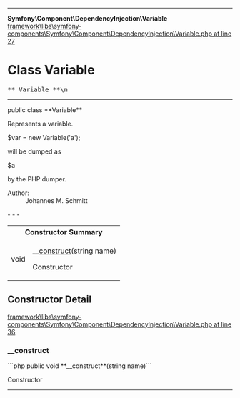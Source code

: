 - - -

**Symfony\Component\DependencyInjection\Variable**
<a href="https://github.com/JeyDotC/Hirudo-docs/blob/master/source/framework/libs/symfony-components/Symfony/Component/DependencyInjection/Variable.php.md#line27" class="location">framework\libs\symfony-components\Symfony\Component\DependencyInjection\Variable.php at line 27</a>

# Class Variable #

<pre class="tree">** Variable **\n</pre>

- - -

<p class="signature">public  class **Variable**</p>

<div class="comment" id="overview_description"><p>Represents a variable.</p><p>$var = new Variable('a');</p><p>will be dumped as</p><p>$a</p><p>by the PHP dumper.</p></div>

<dl>
<dt>Author:</dt>
<dd>Johannes M. Schmitt <schmittjoh@gmail.com></dd>
</dl>
- - -

<table id="summary_constructor">
<tr><th colspan="2">Constructor Summary</th></tr>
<tr>
<td class="type"> void</td>
<td class="description"><p class="name"><a href="#__construct()">__construct</a>(string name)</p><p class="description">Constructor</p></td>
</tr>
</table>

<h2 id="detail_method">Constructor Detail</h2>
<a href="https://github.com/JeyDotC/Hirudo-docs/blob/master/source/framework/libs/symfony-components/Symfony/Component/DependencyInjection/Variable.php.md#line36" class="location">framework\libs\symfony-components\Symfony\Component\DependencyInjection\Variable.php at line 36</a>

<h3 id="__construct()">__construct</h3>
```php
public  void **__construct**(string name)```
<div class="details">
<p>Constructor</p></div>

- - -


